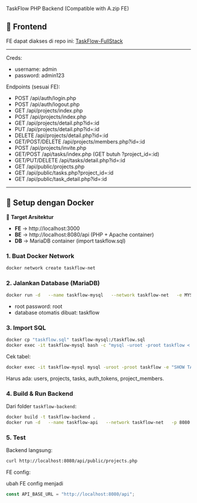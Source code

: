 TaskFlow PHP Backend (Compatible with A.zip FE)


## 🔗 Frontend

FE dapat diakses di repo ini: [TaskFlow-FullStack](https://github.com/FauzanSetengahSalmon/TaskFlow-FullStack)

---

Creds:
- username: admin
- password: admin123

Endpoints (sesuai FE):
- POST   /api/auth/login.php
- POST   /api/auth/logout.php
- GET    /api/projects/index.php
- POST   /api/projects/index.php
- GET    /api/projects/detail.php?id=:id
- PUT    /api/projects/detail.php?id=:id
- DELETE /api/projects/detail.php?id=:id
- GET/POST/DELETE /api/projects/members.php?id=:id
- POST   /api/projects/invite.php
- GET/POST /api/tasks/index.php (GET butuh ?project_id=:id)
- GET/PUT/DELETE /api/tasks/detail.php?id=:id
- GET    /api/public/projects.php
- GET    /api/public/tasks.php?project_id=:id
- GET    /api/public/task_detail.php?id=:id


---

## 🚀 Setup dengan Docker

🎯 **Target Arsitektur**

- **FE** → http://localhost:3000  
- **BE** → http://localhost:8080/api (PHP + Apache container)  
- **DB** → MariaDB container (import taskflow.sql)  

### 1. Buat Docker Network
```bash
docker network create taskflow-net
```

### 2. Jalankan Database (MariaDB)
```bash
docker run -d   --name taskflow-mysql   --network taskflow-net   -e MYSQL_ROOT_PASSWORD=root   -e MYSQL_DATABASE=taskflow   mariadb:10.4
```
- root password: root  
- database otomatis dibuat: taskflow

### 3. Import SQL
```bash
docker cp "taskflow.sql" taskflow-mysql:/taskflow.sql
docker exec -it taskflow-mysql bash -c "mysql -uroot -proot taskflow < /taskflow.sql"
```

Cek tabel:
```bash
docker exec -it taskflow-mysql mysql -uroot -proot taskflow -e "SHOW TABLES;"
```

Harus ada: users, projects, tasks, auth_tokens, project_members.

### 4. Build & Run Backend
Dari folder `taskflow-backend`:
```bash
docker build -t taskflow-backend .
docker run -d   --name taskflow-api   --network taskflow-net   -p 8080:80   taskflow-backend
```

### 5. Test
Backend langsung:
```bash
curl http://localhost:8080/api/public/projects.php
```

FE config:

ubah FE config menjadi
```javascript
const API_BASE_URL = "http://localhost:8080/api";
```
